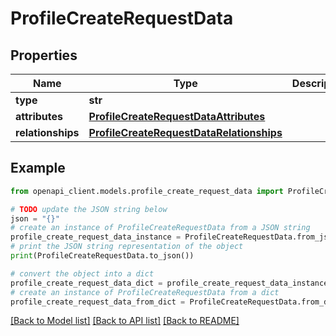 # ProfileCreateRequestData


## Properties

Name | Type | Description | Notes
------------ | ------------- | ------------- | -------------
**type** | **str** |  | 
**attributes** | [**ProfileCreateRequestDataAttributes**](ProfileCreateRequestDataAttributes.md) |  | 
**relationships** | [**ProfileCreateRequestDataRelationships**](ProfileCreateRequestDataRelationships.md) |  | 

## Example

```python
from openapi_client.models.profile_create_request_data import ProfileCreateRequestData

# TODO update the JSON string below
json = "{}"
# create an instance of ProfileCreateRequestData from a JSON string
profile_create_request_data_instance = ProfileCreateRequestData.from_json(json)
# print the JSON string representation of the object
print(ProfileCreateRequestData.to_json())

# convert the object into a dict
profile_create_request_data_dict = profile_create_request_data_instance.to_dict()
# create an instance of ProfileCreateRequestData from a dict
profile_create_request_data_from_dict = ProfileCreateRequestData.from_dict(profile_create_request_data_dict)
```
[[Back to Model list]](../README.md#documentation-for-models) [[Back to API list]](../README.md#documentation-for-api-endpoints) [[Back to README]](../README.md)


